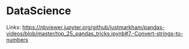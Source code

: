 # DataScience

Links:
https://nbviewer.jupyter.org/github/justmarkham/pandas-videos/blob/master/top_25_pandas_tricks.ipynb#7.-Convert-strings-to-numbers
